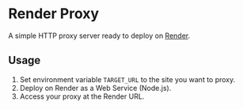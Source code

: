 # Render Proxy

A simple HTTP proxy server ready to deploy on [Render](https://render.com/).

## Usage

1. Set environment variable `TARGET_URL` to the site you want to proxy.
2. Deploy on Render as a Web Service (Node.js).
3. Access your proxy at the Render URL.


